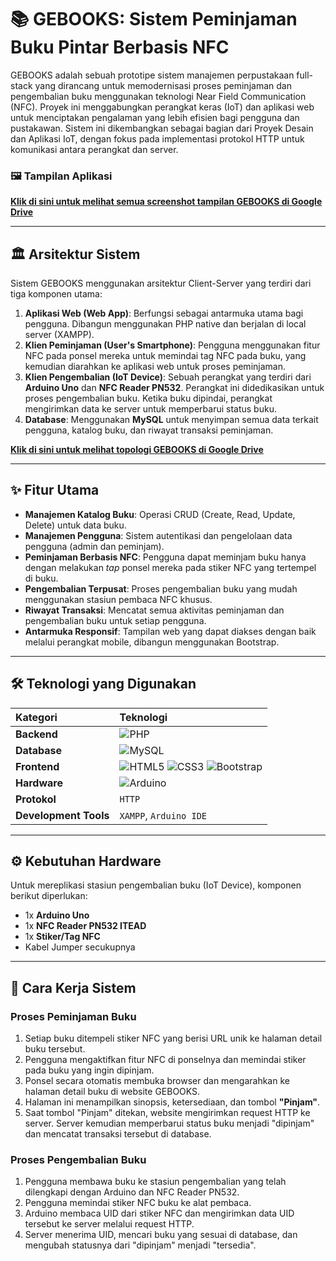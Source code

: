 # 📚 GEBOOKS: Sistem Peminjaman Buku Pintar Berbasis NFC

GEBOOKS adalah sebuah prototipe sistem manajemen perpustakaan full-stack yang dirancang untuk memodernisasi proses peminjaman dan pengembalian buku menggunakan teknologi Near Field Communication (NFC). Proyek ini menggabungkan perangkat keras (IoT) dan aplikasi web untuk menciptakan pengalaman yang lebih efisien bagi pengguna dan pustakawan.
Sistem ini dikembangkan sebagai bagian dari Proyek Desain dan Aplikasi IoT, dengan fokus pada implementasi protokol HTTP untuk komunikasi antara perangkat dan server.

### 🖼️ Tampilan Aplikasi
**[Klik di sini untuk melihat semua screenshot tampilan GEBOOKS di Google Drive](https://drive.google.com/drive/folders/1pvhSlpxQ_-IrteSXNyGCjkabHqMq9nGj?usp=sharing)**

---

## 🏛️ Arsitektur Sistem

Sistem GEBOOKS menggunakan arsitektur Client-Server yang terdiri dari tiga komponen utama:
1.  **Aplikasi Web (Web App)**: Berfungsi sebagai antarmuka utama bagi pengguna. Dibangun menggunakan PHP native dan berjalan di local server (XAMPP).
2.  **Klien Peminjaman (User's Smartphone)**: Pengguna menggunakan fitur NFC pada ponsel mereka untuk memindai tag NFC pada buku, yang kemudian diarahkan ke aplikasi web untuk proses peminjaman. 
3.  **Klien Pengembalian (IoT Device)**: Sebuah perangkat yang terdiri dari **Arduino Uno** dan **NFC Reader PN532**. Perangkat ini didedikasikan untuk proses pengembalian buku. Ketika buku dipindai, perangkat mengirimkan data ke server untuk memperbarui status buku.
4.  **Database**: Menggunakan **MySQL** untuk menyimpan semua data terkait pengguna, katalog buku, dan riwayat transaksi peminjaman.

**[Klik di sini untuk melihat topologi GEBOOKS di Google Drive](https://drive.google.com/file/d/1eG5Z_itcUjEezCaKO1tHEEUfdJ70IaT_/view?usp=sharing)**

---

## ✨ Fitur Utama

* **Manajemen Katalog Buku**: Operasi CRUD (Create, Read, Update, Delete) untuk data buku.
* **Manajemen Pengguna**: Sistem autentikasi dan pengelolaan data pengguna (admin dan peminjam).
* **Peminjaman Berbasis NFC**: Pengguna dapat meminjam buku hanya dengan melakukan *tap* ponsel mereka pada stiker NFC yang tertempel di buku.
* **Pengembalian Terpusat**: Proses pengembalian buku yang mudah menggunakan stasiun pembaca NFC khusus.
* **Riwayat Transaksi**: Mencatat semua aktivitas peminjaman dan pengembalian buku untuk setiap pengguna. 
* **Antarmuka Responsif**: Tampilan web yang dapat diakses dengan baik melalui perangkat mobile, dibangun menggunakan Bootstrap. 

---

## 🛠️ Teknologi yang Digunakan

| Kategori | Teknologi |
| :--- | :--- |
| **Backend** | ![PHP](https://img.shields.io/badge/php-%23777BB4.svg?style=for-the-badge&logo=php&logoColor=white) |
| **Database** | ![MySQL](https://img.shields.io/badge/mysql-%2300f.svg?style=for-the-badge&logo=mysql&logoColor=white) |
| **Frontend** | ![HTML5](https://img.shields.io/badge/html5-%23E34F26.svg?style=for-the-badge&logo=html5&logoColor=white) ![CSS3](https://img.shields.io/badge/css3-%231572B6.svg?style=for-the-badge&logo=css3&logoColor=white) ![Bootstrap](https://img.shields.io/badge/bootstrap-%238511FA.svg?style=for-the-badge&logo=bootstrap&logoColor=white) |
| **Hardware** | ![Arduino](https://img.shields.io/badge/Arduino-00979D?style=for-the-badge&logo=Arduino&logoColor=white) |
| **Protokol** | `HTTP` |
| **Development Tools**| `XAMPP`, `Arduino IDE` |

---

## ⚙️ Kebutuhan Hardware

Untuk mereplikasi stasiun pengembalian buku (IoT Device), komponen berikut diperlukan:
* 1x **Arduino Uno** 
* 1x **NFC Reader PN532 ITEAD** 
* 1x **Stiker/Tag NFC** 
* Kabel Jumper secukupnya 

---

## 🚀 Cara Kerja Sistem

### Proses Peminjaman Buku
1.  Setiap buku ditempeli stiker NFC yang berisi URL unik ke halaman detail buku tersebut. 
2.  Pengguna mengaktifkan fitur NFC di ponselnya dan memindai stiker pada buku yang ingin dipinjam.
3.  Ponsel secara otomatis membuka browser dan mengarahkan ke halaman detail buku di website GEBOOKS. 
4.  Halaman ini menampilkan sinopsis, ketersediaan, dan tombol **"Pinjam"**.
5.  Saat tombol "Pinjam" ditekan, website mengirimkan request HTTP ke server. Server kemudian memperbarui status buku menjadi "dipinjam" dan mencatat transaksi tersebut di database. 

### Proses Pengembalian Buku
1.  Pengguna membawa buku ke stasiun pengembalian yang telah dilengkapi dengan Arduino dan NFC Reader PN532.
2.  Pengguna memindai stiker NFC buku ke alat pembaca. 
3.  Arduino membaca UID dari stiker NFC dan mengirimkan data UID tersebut ke server melalui request HTTP.
4.  Server menerima UID, mencari buku yang sesuai di database, dan mengubah statusnya dari "dipinjam" menjadi "tersedia". 
